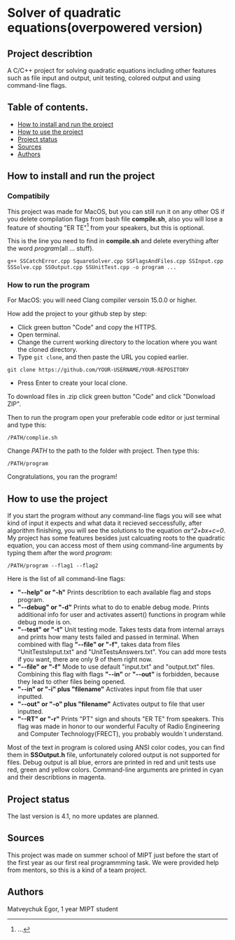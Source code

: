 # Solver of quadratic equations(overpowered version)


## Project describtion

A C/C++ project for solving quadratic equations including other features such as 
file input and output, unit testing, colored output and using command-line flags.


## Table of contents.
* [How to install and run the project](#How-to-install-and-run-the-project)
* [How to use the project](#How-to-use-the-project)
* [Project status](#Project-status)
* [Sources](#Sources)
* [Authors](#Authors)

## How to install and run the project

### Compatibily
This project was made for MacOS, but you can still run it on any other OS if you delete compilation flags from
bash file **compile.sh**, also you will lose a feature of shouting "ER TE"[^1] from your speakers, but this is 
optional.

[^1]: ...

This is the line you need to find in **compile.sh** and delete everything after the word *program*(all ... stuff).
```
g++ SSCatchError.cpp SquareSolver.cpp SSFlagsAndFiles.cpp SSInput.cpp SSSolve.cpp SSOutput.cpp SSUnitTest.cpp -o program ...
```

### How to run the program
For MacOS: you will need Clang compiler versoin 15.0.0 or higher.

How add the project to your github step by step:
* Click green button "Code" and copy the HTTPS.
* Open terminal.
* Change the current working directory to the location where you want the cloned directory.
* Type `git clone`, and then paste the URL you copied earlier. 
```
git clone https://github.com/YOUR-USERNAME/YOUR-REPOSITORY
```
* Press Enter to create your local clone.

To download files in .zip click green button "Code" and click "Donwload ZIP".

Then to run the program open your preferable code editor or just terminal and type this:
```
/PATH/complie.sh
```
Change *PATH* to the path to the folder with project. Then type this:
```
/PATH/program
```
Congratulations, you ran the program!


## How to use the project
If you start the program without any command-line flags you will see what kind of input it expects and what
data it recieved seccessfully, after algorithm finishing, you will see the solutions to the equation 
*ax^2+bx+c=0*.
My project has some features besides just calcuating roots to the quadratic equation, you can access
most of them using command-line arguments by typing them after the word *program*:
```
/PATH/program --flag1 --flag2
```
Here is the list of all command-line flags:
  * **"--help" or "-h"** Prints describtion to each available flag and stops program. 
  * **"--debug" or "-d"** Prints what to do to enable debug mode. Prints additional info for user and
activates assert() functions in program while debug mode is on.
  * **"--test" or "-t"** Unit testing mode. Takes tests data from internal arrays and prints how many tests
failed and passed in terminal. When combined with flag **"--file" or "-f"**, takes data from files "UnitTestsInput.txt"
and "UnitTestsAnswers.txt". You can add more tests if you want, there are only 9 of them right now.
  * **"--file" or "-f"** Mode to use default "input.txt" and "output.txt" files. Combining this flag with flags
**"--in"** or **"--out"** is forbidden, because they lead to other files being opened.
  * **"--in" or "-i" plus "filename"** Activates input from file that user inputted. 
  * **"--out" or "-o" plus "filename"** Activates output to file that user inputted.
  * **"--RT" or "-r"** Prints "РТ" sign and shouts "ER TE" from speakers. This flag was made in honor to our
wonderful Faculty of Radio Engineering and Computer Technology(FRECT), you probably wouldn`t understand.

Most of the text in program is colored using ANSI color codes, you can find them in **SSOutput.h** file, 
unfortunately colored output is not supported for files. Debug output is all blue, errors are printed in
red and unit tests use red, green and yellow colors. Command-line arguments are printed in cyan and their 
describtions in magenta.


## Project status
The last version is 4.1, no more updates are planned.


## Sources
This project was made on summer school of MIPT just before the start of the first year as our
first real programmming task. We were provided help from mentors, so this is a kind of a team project.


## Authors
Matveychuk Egor, 1 year MIPT student


